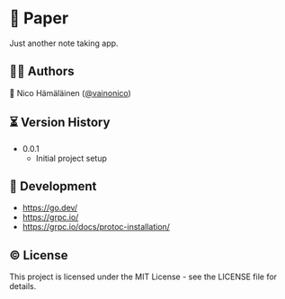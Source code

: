 # 📜 Paper
Just another note taking app.

## 🤷‍♂️ Authors

🧠 Nico Hämäläinen ([@vainonico](https://twitter.com/vainonico))

## ⏳ Version History

* 0.0.1
  * Initial project setup

## 🧱 Development

- https://go.dev/
- https://grpc.io/
- https://grpc.io/docs/protoc-installation/

## ©️ License

This project is licensed under the MIT License - see the LICENSE file for details.